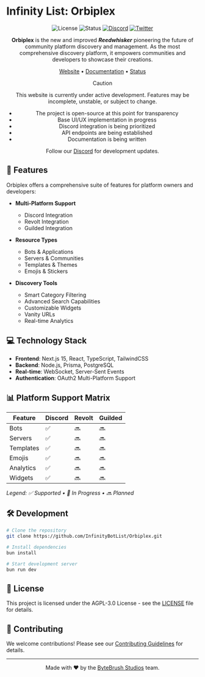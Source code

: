 # Infinity List: Orbiplex

<div align="center">

![License](https://img.shields.io/badge/license-AGPL--3.0-blue.svg)
![Status](https://img.shields.io/badge/status-unreleased-orange.svg)
[![Discord](https://img.shields.io/discord/758641373074423808?color=5865F2&logo=discord&logoColor=white)](https://discord.gg/ae6wpKqApt)
[![Twitter](https://img.shields.io/badge/Twitter-Follow-1DA1F2?logo=twitter)](https://twitter.com/InfinityBotList)

**Orbiplex** is the new and improved **_Reedwhisker_** pioneering the future of community platform discovery and management. As the most comprehensive discovery platform, it empowers communities and developers to showcase their creations.

[Website](https://infinitybots.gg) • [Documentation](https://docs.infinitybots.gg) • [Status](https://status.botlist.site)

> [!CAUTION]
>
> This website is currently under active development. Features may be incomplete, unstable, or subject to change.
>
> - The project is open-source at this point for transparency
> - Base UI/UX implementation in progress
> - Discord integration is being prioritized
> - API endpoints are being established
> - Documentation is being written
>
> Follow our [Discord](https://discord.gg/ae6wpKqApt) for development updates.

</div>

## 🚀 Features

Orbiplex offers a comprehensive suite of features for platform owners and developers:

- **Multi-Platform Support**

    - Discord Integration
    - Revolt Integration
    - Guilded Integration

- **Resource Types**

    - Bots & Applications
    - Servers & Communities
    - Templates & Themes
    - Emojis & Stickers

- **Discovery Tools**
    - Smart Category Filtering
    - Advanced Search Capabilities
    - Customizable Widgets
    - Vanity URLs
    - Real-time Analytics

## 💻 Technology Stack

- **Frontend**: Next.js 15, React, TypeScript, TailwindCSS
- **Backend**: Node.js, Prisma, PostgreSQL
- **Real-time**: WebSocket, Server-Sent Events
- **Authentication**: OAuth2 Multi-Platform Support

## 📊 Platform Support Matrix

| Feature   | Discord | Revolt | Guilded |
| --------- | ------- | ------ | ------- |
| Bots      | ✅      | 🔜     | 🔜      |
| Servers   | ✅      | 🔜     | 🔜      |
| Templates | ✅      | 🔜     | 🔜      |
| Emojis    | ✅      | 🔜     | 🔜      |
| Analytics | ✅      | 🔜     | 🔜      |
| Widgets   | ✅      | 🔜     | 🔜      |

_Legend: ✅ Supported • 🔄 In Progress • 🔜 Planned_

## 🛠️ Development

```bash
# Clone the repository
git clone https://github.com/InfinityBotList/Orbiplex.git

# Install dependencies
bun install

# Start development server
bun run dev
```

## 📜 License

This project is licensed under the AGPL-3.0 License - see the [LICENSE](LICENSE) file for details.

## 🤝 Contributing

We welcome contributions! Please see our [Contributing Guidelines](CONTRIBUTING.md) for details.

---

<div align="center">

Made with ❤️ by the [ByteBrush Studios](https://bytebrush.dev) team.

</div>
